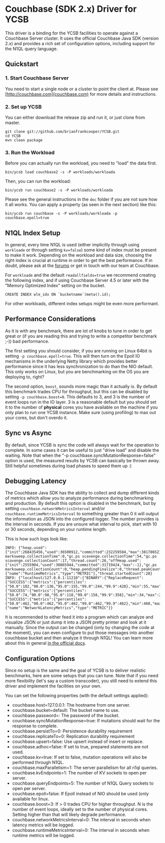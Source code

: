 <!--
Copyright (c) 2015 - 2016 YCSB contributors. All rights reserved.

Licensed under the Apache License, Version 2.0 (the "License"); you
may not use this file except in compliance with the License. You
may obtain a copy of the License at

http://www.apache.org/licenses/LICENSE-2.0

Unless required by applicable law or agreed to in writing, software
distributed under the License is distributed on an "AS IS" BASIS,
WITHOUT WARRANTIES OR CONDITIONS OF ANY KIND, either express or
implied. See the License for the specific language governing
permissions and limitations under the License. See accompanying
LICENSE file.
-->

# Couchbase (SDK 2.x) Driver for YCSB
This driver is a binding for the YCSB facilities to operate against a Couchbase Server cluster. It uses the official
Couchbase Java SDK (version 2.x) and provides a rich set of configuration options, including support for the N1QL
query language.

## Quickstart

### 1. Start Couchbase Server
You need to start a single node or a cluster to point the client at. Please see [http://couchbase.com](couchbase.com)
for more details and instructions.

### 2. Set up YCSB
You can either download the release zip and run it, or just clone from master.

```
git clone git://github.com/brianfrankcooper/YCSB.git
cd YCSB
mvn clean package
```

### 3. Run the Workload
Before you can actually run the workload, you need to "load" the data first.

```
bin/ycsb load couchbase2 -s -P workloads/workloada
```

Then, you can run the workload:

```
bin/ycsb run couchbase2 -s -P workloads/workloada
```

Please see the general instructions in the `doc` folder if you are not sure how it all works. You can apply a property
(as seen in the next section) like this:

```
bin/ycsb run couchbase -s -P workloads/workloada -p couchbase.epoll=true
```

## N1QL Index Setup
In general, every time N1QL is used (either implicitly through using `workloade` or through setting `kv=false`) some
kind of index must be present to make it work. Depending on the workload and data size, choosing the right index is
crucial at runtime in order to get the best performance. If in doubt, please ask at the
[forums](http://forums.couchbase.com) or get in touch with our team at Couchbase.

For `workloade` and the default `readallfields=true` we recommend creating the following index, and if using Couchbase
Server 4.5 or later with the "Memory Optimized Index" setting on the bucket.

```
CREATE INDEX wle_idx ON `bucketname`(meta().id);
```

For other workloads, different index setups might be even more performant.

## Performance Considerations
As it is with any benchmark, there are lot of knobs to tune in order to get great or (if you are reading
this and trying to write a competitor benchmark ;-)) bad performance.

The first setting you should consider, if you are running on Linux 64bit is setting `-p couchbase.epoll=true`. This will
then turn on the Epoll IO mechanisms in the underlying Netty library which provides better performance since it has less
synchronization to do than the NIO default. This only works on Linux, but you are benchmarking on the OS you are
deploying to, right?

The second option, `boost`, sounds more magic than it actually is. By default this benchmark trades CPU for throughput,
but this can be disabled by setting `-p couchbase.boost=0`. This defaults to 3, and 3 is the number of event loops run
in the IO layer. 3 is a reasonable default but you should set it to the number of **physical** cores you have available
on the machine if you only plan to run one YCSB instance. Make sure (using profiling) to max out your cores, but don't
overdo it.

## Sync vs Async
By default, since YCSB is sync the code will always wait for the operation to complete. In some cases it can be useful
to just "drive load" and disable the waiting. Note that when the "-p couchbase.syncMutationResponse=false" option is
used, the measured results by YCSB can basically be thrown away. Still helpful sometimes during load phases to speed
them up :)

## Debugging Latency
The Couchbase Java SDK has the ability to collect and dump different kinds of metrics which allow you to analyze
performance during benchmarking and production. By default this option is disabled in the benchmark, but by setting
`couchbase.networkMetricsInterval` and/or `couchbase.runtimeMetricsInterval` to something greater than 0 it will
output the information as JSON into the configured logger. The number provides is the interval in seconds. If you are
unsure what interval to pick, start with 10 or 30 seconds, depending on your runtime length.

This is how such logs look like:

```
INFO: {"heap.used":{"init":268435456,"used":36500912,"committed":232259584,"max":3817865216},"gc.ps marksweep.collectionTime":0,"gc.ps scavenge.collectionTime":54,"gc.ps scavenge.collectionCount":17,"thread.count":26,"offHeap.used":{"init":2555904,"used":30865944,"committed":31719424,"max":-1},"gc.ps marksweep.collectionCount":0,"heap.pendingFinalize":0,"thread.peakCount":26,"event":{"name":"RuntimeMetrics","type":"METRIC"},"thread.startedCount":28}
INFO: {"localhost/127.0.0.1:11210":{"BINARY":{"ReplaceRequest":{"SUCCESS":{"metrics":{"percentiles":{"50.0":102,"90.0":136,"95.0":155,"99.0":244,"99.9":428},"min":55,"max":1564,"count":35787,"timeUnit":"MICROSECONDS"}}},"GetRequest":{"SUCCESS":{"metrics":{"percentiles":{"50.0":74,"90.0":98,"95.0":110,"99.0":158,"99.9":358},"min":34,"max":2310,"count":35604,"timeUnit":"MICROSECONDS"}}},"GetBucketConfigRequest":{"SUCCESS":{"metrics":{"percentiles":{"50.0":462,"90.0":462,"95.0":462,"99.0":462,"99.9":462},"min":460,"max":462,"count":1,"timeUnit":"MICROSECONDS"}}}}},"event":{"name":"NetworkLatencyMetrics","type":"METRIC"}}
```

It is recommended to either feed it into a program which can analyze and visualize JSON or just dump it into a JSON
pretty printer and look at it manually. Since the output can be changed (only by changing the code at the moment), you
can even configure to put those messages into another couchbase bucket and then analyze it through N1QL! You can learn
more about this in general [in the official docs](http://developer.couchbase.com/documentation/server/4.0/sdks/java-2.2/event-bus-metrics.html).


## Configuration Options
Since no setup is the same and the goal of YCSB is to deliver realistic benchmarks, here are some setups that you can
tune. Note that if you need more flexibility (let's say a custom transcoder), you still need to extend this driver and
implement the facilities on your own.

You can set the following properties (with the default settings applied):

 - couchbase.host=127.0.0.1: The hostname from one server.
 - couchbase.bucket=default: The bucket name to use.
 - couchbase.password=: The password of the bucket.
 - couchbase.syncMutationResponse=true: If mutations should wait for the response to complete.
 - couchbase.persistTo=0: Persistence durability requirement
 - couchbase.replicateTo=0: Replication durability requirement
 - couchbase.upsert=false: Use upsert instead of insert or replace.
 - couchbase.adhoc=false: If set to true, prepared statements are not used.
 - couchbase.kv=true: If set to false, mutation operations will also be performed through N1QL.
 - couchbase.maxParallelism=1: The server parallelism for all n1ql queries.
 - couchbase.kvEndpoints=1: The number of KV sockets to open per server.
 - couchbase.queryEndpoints=5: The number of N1QL Query sockets to open per server.
 - couchbase.epoll=false: If Epoll instead of NIO should be used (only available for linux.
 - couchbase.boost=3: If > 0 trades CPU for higher throughput. N is the number of event loops, ideally
   set to the number of physical cores. Setting higher than that will likely degrade performance.
 - couchbase.networkMetricsInterval=0: The interval in seconds when latency metrics will be logged.
 - couchbase.runtimeMetricsInterval=0: The interval in seconds when runtime metrics will be logged.
